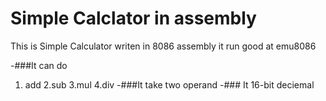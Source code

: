 # Simple Calclator in assembly
This is Simple Calculator writen in 8086 assembly
it run good at emu8086

-###It can do
1. add
2.sub
3.mul
4.div
-###It take two operand
-### It 16-bit deciemal
